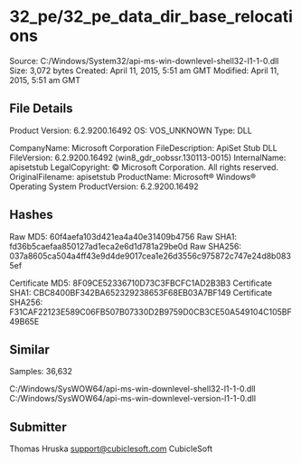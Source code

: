 32_pe/32_pe_data_dir_base_relocations
=====================================

Source:  C:/Windows/System32/api-ms-win-downlevel-shell32-l1-1-0.dll
Size:  3,072 bytes
Created:  April 11, 2015, 5:51 am GMT
Modified:  April 11, 2015, 5:51 am GMT

File Details
------------

Product Version:  6.2.9200.16492
OS:  VOS_UNKNOWN
Type:  DLL

CompanyName:  Microsoft Corporation
FileDescription:  ApiSet Stub DLL
FileVersion:  6.2.9200.16492 (win8_gdr_oobssr.130113-0015)
InternalName:  apisetstub
LegalCopyright:  © Microsoft Corporation. All rights reserved.
OriginalFilename:  apisetstub
ProductName:  Microsoft® Windows® Operating System
ProductVersion:  6.2.9200.16492

Hashes
------

Raw MD5:  60f4aefa103d421ea4a40e31409b4756
Raw SHA1:  fd36b5caefaa850127ad1eca2e6d1d781a29be0d
Raw SHA256:  037a8605ca504a4ff43e9d4de9017cea1e26d3556c975872c747e24d8b0835ef

Certificate MD5:  8F09CE52336710D73C3FBCFC1AD2B3B3
Certificate SHA1:  CBC8400BF342BA652329238653F68EB03A7BF149
Certificate SHA256:  F31CAF22123E589C06FB507B07330D2B9759D0CB3CE50A549104C105BF49B65E

Similar
-------

Samples:  36,632

C:/Windows/SysWOW64/api-ms-win-downlevel-shell32-l1-1-0.dll
C:/Windows/SysWOW64/api-ms-win-downlevel-version-l1-1-0.dll

Submitter
---------

Thomas Hruska
support@cubiclesoft.com
CubicleSoft
